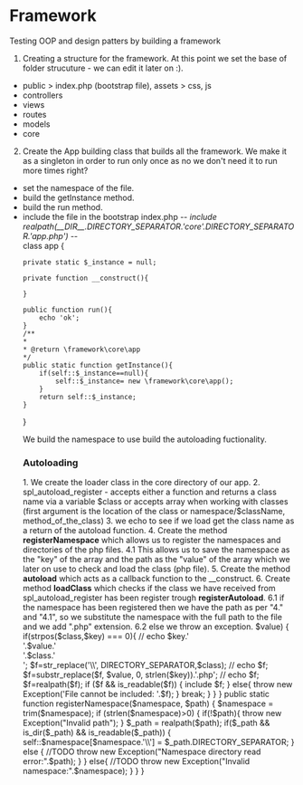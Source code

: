 # Framework
Testing OOP and design patters by building a framework

1. Creating a structure for the framework. At this point we set the base of folder strucuture - we can edit it later on :).
<ul>
<li>public > index.php (bootstrap file), assets > css, js</li>
<li>controllers</li>
<li>views</li>
<li>routes</li>
<li>models</li>
<li>core</li>
</ul>

2. Create the App building class that builds all the framework. We make it as a singleton in order to run only once as no we don't need it to run more times right?
<ul>
<li>set the namespace of the file.</li>
<li>build the getInstance method.
<li>build the run method.</li>
<li> include the file in the bootstrap index.php -- <i>include realpath(__DIR__.DIRECTORY_SEPARATOR.'core'.DIRECTORY_SEPARATOR.'app.php')</i> --</li>
<?php
namespace framework\core;

class app {

	private static $_instance = null;
	
	private function __construct(){

	}

	public function run(){
		echo 'ok';
	}
	/**
	*
	* @return \framework\core\app
	*/
	public static function getInstance(){
		if(self::$_instance==null){
			self::$_instance= new \framework\core\app();
		}
		return self::$_instance;
	}
}

We build the namespace to use build the autoloading fuctionality.

<h3><strong> Autoloading</strong></h3>
1. We create the loader class in the core directory of our app.
2. spl_autoload_register - accepts either a function and returns a class name via a variable $class or accepts array when working with classes (first argument is the location of the class or namespace/$className, method_of_the_class)
3. we echo to see if we load get the class name as a return of the autoload function.
4. Create the method <strong>registerNamespace</strong> which allows us to register the namespaces and directories of the php files.
4.1 This allows us to save the namespace as the "key" of the array and the path as the "value" of the array which we later on use to check and load the class (php file).
5. Create the method <strong>autoload</strong> which acts as a callback function to the __construct.
6. Create method <strong>loadClass</strong> which checks if the class we have received from spl_autoload_register has been register trough <strong>registerAutoload</strong>.
6.1 if the namespace has been registered then we have the path as per "4." and "4.1", so we substitute the namespace with the full path to the file and we add ".php" extension.
6.2 else we throw an exception.

<?php
namespace framework\core;

<?php

namespace framework\core;

final class loader{

	private static $namespace = array();

	private function __construct(){

	}

	public static function registerAutoload(){
		spl_autoload_register(array('\framework\core\loader','autoload'));
	}

	public static function autoload($class){
		self::loadClass($class);
	}

	public static function loadClass($class){
		foreach (self::$namespace as $key => $value) {
			if(strpos($class,$key) === 0){
				// echo $key.'<br>'.$value.'<br>'.$class.'<br>';
				$f=str_replace('\\', DIRECTORY_SEPARATOR,$class);
				// echo $f;
				$f=substr_replace($f, $value, 0, strlen($key)).'.php';
				// echo $f;
				$f=realpath($f);
				if ($f && is_readable($f)) {
					include $f;
				}
				else{
					throw new Exception('File cannot be included: '.$f);
				}
				break;
			}
		}
	}

	public static function registerNamespace($namespace, $path) {
		$namespace = trim($namespace);
		if (strlen($namespace)>0) {
			if(!$path){
				throw new Exception("Invalid path");
			}
			$_path = realpath($path);
			if($_path && is_dir($_path) && is_readable($_path)) {
				self::$namespace[$namespace.'\\'] = $_path.DIRECTORY_SEPARATOR;
			}
			else {
				//TODO
				throw new Exception("Namespace directory read error:".$path);
			}
		}
		else{
			//TODO
			throw new Exception("Invalid namespace:".$namespace);
			
		}
	}
}

